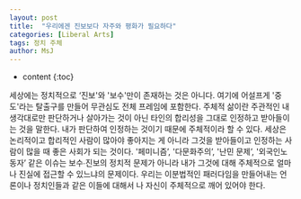 ```yaml
---
layout: post
title:  "우리에겐 진보보다 자주와 평화가 필요하다"
categories: [Liberal Arts]
tags: 정치 주체
author: MsJ
---
```


* content
{:toc}

세상에는 정치적으로 ‘진보'와 '보수'만이 존재하는 것은 아니다. 여기에 어설프게 '중도'라는 탈출구를 만들어 무관심도 전체 프레임에 포함한다. 주체적 삶이란 주관적인 내 생각대로만 판단하거나 살아가는 것이 아닌 타인의 합리성을 그대로 인정하고 받아들이는 것을 말한다. 내가 판단하여 인정하는 것이기 때문에 주체적이라 할 수 있다. 세상은 논리적이고 합리적인 사람이 많아야 좋아지는 게 아니라 그것을 받아들이고 인정하는 사람이 많을 때 좋은 사회가 되는 것이다. '페미니즘’, '다문화주의’, '난민 문제’, '외국인노동자’ 같은 이슈는 보수∙진보의 정치적 문제가 아니라 내가 그것에 대해 주체적으로 얼마나 진실에 접근할 수 있느냐의 문제이다. 우리는 이분법적인 패러다임을 만들어내는 언론이나 정치인들과 같은 이들에 대해서 나 자신이 주체적으로 깨어 있어야 한다.
